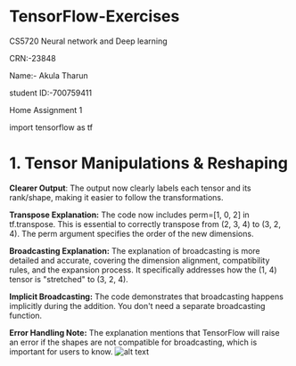 # TensorFlow-Exercises
CS5720 Neural network and Deep learning

CRN:-23848

Name:- Akula Tharun

student ID:-700759411

Home Assignment 1

import tensorflow as tf


# 1.	Tensor Manipulations & Reshaping
**Clearer Output**: The output now clearly labels each tensor and its rank/shape, making it easier to follow the transformations.

**Transpose Explanation:** The code now includes perm=[1, 0, 2] in tf.transpose. This is essential to correctly transpose from (2, 3, 4) to (3, 2, 4). The perm argument specifies the order of the new dimensions.

**Broadcasting Explanation:** The explanation of broadcasting is more detailed and accurate, covering the dimension alignment, compatibility rules, and the expansion process. It specifically addresses how the (1, 4) tensor is "stretched" to (3, 2, 4).

**Implicit Broadcasting:** The code demonstrates that broadcasting happens implicitly during the addition. You don't need a separate broadcasting function.

**Error Handling Note:** The explanation mentions that TensorFlow will raise an error if the shapes are not compatible for broadcasting, which is important for users to know.
![alt text](./output/accuracy_5000images_15epochs.png?raw=true "Model accuracy with 5000 images")
